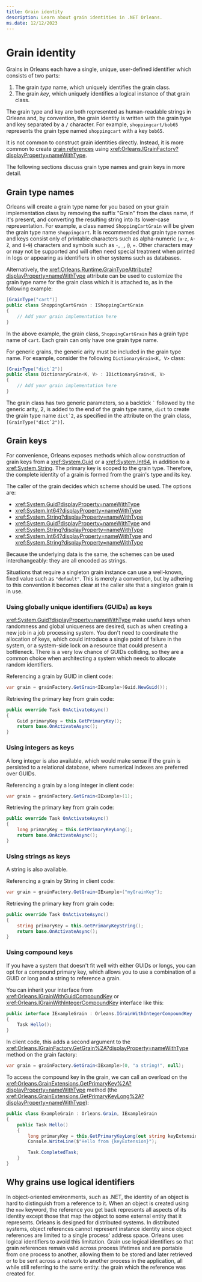 ```yaml
---
title: Grain identity
description: Learn about grain identities in .NET Orleans.
ms.date: 12/12/2023
---
```


# Grain identity

Grains in Orleans each have a single, unique, user-defined identifier which consists of two parts:

1. The grain _type_ name, which uniquely identifies the grain class.
2. The grain _key_, which uniquely identifies a logical instance of that grain class.

The grain type and key are both represented as human-readable strings in Orleans and, by convention, the grain identity is written with the grain type and key separated by a `/` character. For example, `shoppingcart/bob65` represents the grain type named `shoppingcart` with a key `bob65`.

It is not common to construct grain identities directly. Instead, it is more common to create [grain references](./grain-references.md) using <xref:Orleans.IGrainFactory?displayProperty=nameWithType>.

The following sections discuss grain type names and grain keys in more detail.

## Grain type names

Orleans will create a grain type name for you based on your grain implementation class by removing the suffix "Grain" from the class name, if it's present, and converting the resulting string into its lower-case representation. For example, a class named `ShoppingCartGrain` will be given the grain type name `shoppingcart`. It is recommended that grain type names and keys consist only of printable characters such as alpha-numeric (`a`-`z`, `A`-`Z`, and `0`-`9`) characters and symbols such as `-`, `_`, `@`, `=`. Other characters may or may not be supported and will often need special treatment when printed in logs or appearing as identifiers in other systems such as databases.

Alternatively, the <xref:Orleans.Runtime.GrainTypeAttribute?displayProperty=nameWithType> attribute can be used to customize the grain type name for the grain class which it is attached to, as in the following example:

```csharp
[GrainType("cart")]
public class ShoppingCartGrain : IShoppingCartGrain
{
    // Add your grain implementation here
}
```

In the above example, the grain class, `ShoppingCartGrain` has a grain type name of `cart`. Each grain can only have one grain type name.

For generic grains, the generic arity must be included in the grain type name. For example, consider the following `DictionaryGrain<K, V>` class:

```csharp
[GrainType("dict`2")]
public class DictionaryGrain<K, V> : IDictionaryGrain<K, V>
{
    // Add your grain implementation here
}
```

The grain class has two generic parameters, so a backtick `` ` `` followed by the generic arity, 2, is added to the end of the grain type name, `dict` to create the grain type name ``dict`2``, as specified in the attribute on the grain class, ``[GrainType("dict`2")]``.

## Grain keys

For convenience, Orleans exposes methods which allow construction of grain keys from a <xref:System.Guid> or a <xref:System.Int64>, in addition to a <xref:System.String>.
The primary key is scoped to the grain type.
Therefore, the complete identity of a grain is formed from the grain's type and its key.

The caller of the grain decides which scheme should be used. The options are:

* <xref:System.Guid?displayProperty=nameWithType>
* <xref:System.Int64?displayProperty=nameWithType>
* <xref:System.String?displayProperty=nameWithType>
* <xref:System.Guid?displayProperty=nameWithType> and <xref:System.String?displayProperty=nameWithType>
* <xref:System.Int64?displayProperty=nameWithType> and <xref:System.String?displayProperty=nameWithType>

Because the underlying data is the same, the schemes can be used interchangeably: they are all encoded as strings.

Situations that require a singleton grain instance can use a well-known, fixed value such as `"default"`. This is merely a convention, but by adhering to this convention it becomes clear at the caller site that a singleton grain is in use.

### Using globally unique identifiers (GUIDs) as keys

<xref:System.Guid?displayProperty=nameWithType> make useful keys when randomness and global uniqueness are desired, such as when creating a new job in a job processing system. You don't need to coordinate the allocation of keys, which could introduce a single point of failure in the system, or a system-side lock on a resource that could present a bottleneck. There is a very low chance of GUIDs colliding, so they are a common choice when architecting a system which needs to allocate random identifiers.

Referencing a grain by GUID in client code:

```csharp
var grain = grainFactory.GetGrain<IExample>(Guid.NewGuid());
```

Retrieving the primary key from grain code:

```csharp
public override Task OnActivateAsync()
{
    Guid primaryKey = this.GetPrimaryKey();
    return base.OnActivateAsync();
}
```

### Using integers as keys

A long integer is also available, which would make sense if the grain is persisted to a relational database, where numerical indexes are preferred over GUIDs.

Referencing a grain by a long integer in client code:

```csharp
var grain = grainFactory.GetGrain<IExample>(1);
```

Retrieving the primary key from grain code:

```csharp
public override Task OnActivateAsync()
{
    long primaryKey = this.GetPrimaryKeyLong();
    return base.OnActivateAsync();
}
```

### Using strings as keys

A string is also available.

Referencing a grain by String in client code:

```csharp
var grain = grainFactory.GetGrain<IExample>("myGrainKey");
```

Retrieving the primary key from grain code:

```csharp
public override Task OnActivateAsync()
{
    string primaryKey = this.GetPrimaryKeyString();
    return base.OnActivateAsync();
}
```

### Using compound keys

If you have a system that doesn't fit well with either GUIDs or longs, you can opt for a compound primary key, which allows you to use a combination of a GUID or long and a string to reference a grain.

You can inherit your interface from <xref:Orleans.IGrainWithGuidCompoundKey> or <xref:Orleans.IGrainWithIntegerCompoundKey> interface like this:

```csharp
public interface IExampleGrain : Orleans.IGrainWithIntegerCompoundKey
{
    Task Hello();
}
```

In client code, this adds a second argument to the <xref:Orleans.IGrainFactory.GetGrain%2A?displayProperty=nameWithType> method on the grain factory:

```csharp
var grain = grainFactory.GetGrain<IExample>(0, "a string!", null);
```

To access the compound key in the grain, we can call an overload on the <xref:Orleans.GrainExtensions.GetPrimaryKey%2A?displayProperty=nameWithType> method (the <xref:Orleans.GrainExtensions.GetPrimaryKeyLong%2A?displayProperty=nameWithType>):

```csharp
public class ExampleGrain : Orleans.Grain, IExampleGrain
{
    public Task Hello()
    {
        long primaryKey = this.GetPrimaryKeyLong(out string keyExtension);
        Console.WriteLine($"Hello from {keyExtension}");

        Task.CompletedTask;
    }
}
```

## Why grains use logical identifiers

In object-oriented environments, such as .NET, the identity of an object is hard to distinguish from a reference to it. When an object is created using the `new` keyword, the reference you get back represents all aspects of its identity except those that map the object to some external entity that it represents. Orleans is designed for distributed systems. In distributed systems, object references cannot represent instance identity since object references are limited to a single process' address space. Orleans uses logical identifiers to avoid this limitation. Grain use logical identifiers so that grain references remain valid across process lifetimes and are portable from one process to another, allowing them to be stored and later retrieved or to be sent across a network to another process in the application, all while still referring to the same entity: the grain which the reference was created for.
